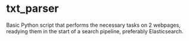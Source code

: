 # txt_parser
Basic Python script that performs the necessary tasks on 2 webpages, readying them in the start of a search pipeline, preferably Elasticsearch. 
